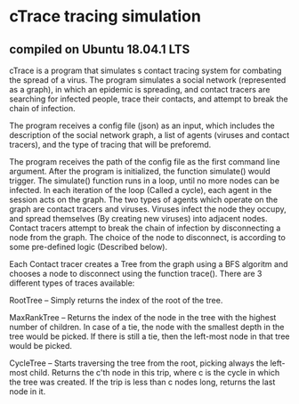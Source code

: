 # cTrace tracing simulation
## compiled on Ubuntu 18.04.1 LTS

cTrace is a program that simulates s contact tracing system for combating the spread of a virus.
The program simulates a social network (represented as a graph),
in which an epidemic is spreading, and contact tracers are searching for infected people,
trace their contacts, and attempt to break the chain of infection.

The program receives a config file (json) as an input, which includes the description of the
social network graph, a list of agents (viruses and contact tracers), and the type of tracing that will be preforemd.

The program receives the path of the config file as the first command line argument.
After the program is initialized, the function simulate() would trigger.
The simulate() function runs in a loop, until no more nodes can be infected.
In each iteration of the loop (Called a cycle), each agent in the session acts on the graph.
The two types of agents which operate on the graph are contact tracers and viruses.
Viruses infect the node they occupy, and spread themselves (By creating new viruses) into adjacent nodes.
Contact tracers attempt to break the chain of infection by disconnecting a node from the graph.
The choice of the node to disconnect, is according to some pre-defined logic (Described below).

Each Contact tracer creates a Tree from the graph using a BFS algoritm and chooses a node to disconnect using the function trace().
There are 3 different types of traces available:

  RootTree – Simply returns the index of the root of the tree.
  
  MaxRankTree – Returns the index of the node in the tree with the highest number of children.
  In case of a tie, the node with the smallest depth in the tree would be picked. If there is still a tie, 
  then the left-most node in that tree would be picked.
  
  CycleTree – Starts traversing the tree from the root, picking always the left-most child.
  Returns the c'th node in this trip, where c is the cycle in which the tree was created.
  If the trip is less than c nodes long, returns the last node in it.
